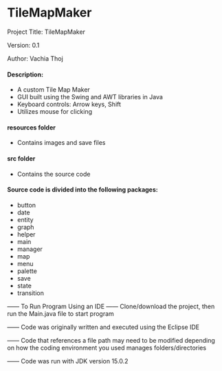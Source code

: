 # TileMapMaker
Project Title: TileMapMaker

Version: 0.1

Author: Vachia Thoj

#### Description: 
- A custom Tile Map Maker
- GUI built using the Swing and AWT libraries in Java
- Keyboard controls: Arrow keys, Shift
- Utilizes mouse for clicking

#### resources folder
- Contains images and save files

#### src folder
- Contains the source code

#### Source code is divided into the following packages:
- button
- date
- entity
- graph
- helper
- main
- manager
- map
- menu
- palette
- save
- state
- transition

—— To Run Program Using an IDE —— Clone/download the project, then run the Main.java file to start program

—— Code was originally written and executed using the Eclipse IDE

—— Code that references a file path may need to be modified depending on how the coding environment you used manages folders/directories

—— Code was run with JDK version 15.0.2
